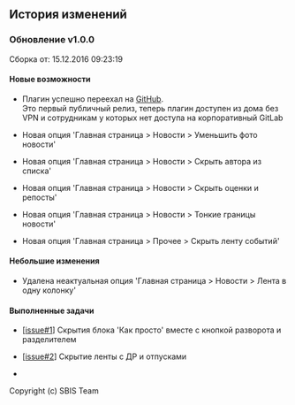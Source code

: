 ## История изменений

### Обновление v1.0.0

Сборка от: 15.12.2016 09:23:19

#### Новые возможности

* Плагин успешно переехал на <a href="https://github.com/sbis-team/ui-customizer" target="_blank">GitHub</a>.<br>Это первый публичный релиз, теперь плагин доступен из дома без VPN и сотрудникам у которых нет доступа на корпоративный GitLab

* Новая опция 'Главная страница > Новости > Уменьшить фото новости'

* Новая опция 'Главная страница > Новости > Скрыть автора из списка'

* Новая опция 'Главная страница > Новости > Скрыть оценки и репосты'

* Новая опция 'Главная страница > Новости > Тонкие границы новости'

* Новая опция 'Главная страница > Прочее > Скрыть ленту событий'

#### Небольшие изменения

* Удалена неактуальная опция 'Главная страница > Новости > Лента в одну колонку'

#### Выполненные задачи

* [[issue#1](https://github.com/sbis-team/ui-customizer/issues/1)] Скрытия блока 'Как просто' вместе с кнопкой разворота и разделителем

* [[issue#2](https://github.com/sbis-team/ui-customizer/issues/2)] Скрытие ленты с ДР и отпусками

-

Copyright (c) SBIS Team

